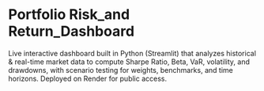 # Portfolio Risk_and Return_Dashboard
Live interactive dashboard built in Python (Streamlit) that analyzes historical &amp; real-time market data to compute Sharpe Ratio, Beta, VaR, volatility, and drawdowns, with scenario testing for weights, benchmarks, and time horizons. Deployed on Render for public access.
